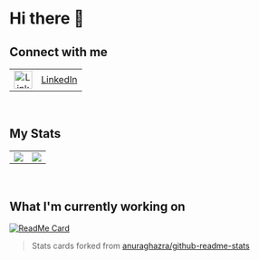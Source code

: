# Hi there 👋

## Connect with me
<table border="0px" cellspacing="0">
  <tr>
     <td align="center">
       <img src="https://cdn.jsdelivr.net/npm/simple-icons@v3/icons/linkedin.svg" alt="LinkedIn" width="32" height="32">
    </td>
    <td><a href="https://www.linkedin.com/in/louismanabat/">LinkedIn</a></td>
  </tr>
</table>
      
<br>

<table>
  <tr>
    <h2> My Stats </h2>
    <td>
      <img src="https://github-readme-stats.louis-manabat.vercel.app/api?username=louis-manabat&hide_title=true&theme=dark&show_icons=true&include_all_commits=true&count_private=true&hide=stars,issues">
    </td>
    <td>
      <img src="https://github-readme-stats.louis-manabat.vercel.app/api/top-langs/?username=louis-manabat&theme=dark&show_icons=true&include_all_commits=true&count_private=true">
    </td>
  <tr>
<table>

<br>

## What I'm currently working on
[![ReadMe Card](https://github-readme-stats.vercel.app/api/pin/?username=louis-manabat&repo=MaaBank-V3&theme=dark&show_owner=true)](https://github.com/louis-manabat/MaaBank-V3)

> Stats cards forked from [anuraghazra/github-readme-stats](https://github.com/anuraghazra/github-readme-stats "github-readme-stats")



<!--
**louis-manabat/louis-manabat** is a ✨ _special_ ✨ repository because its `README.md` (this file) appears on your GitHub profile.

Here are some ideas to get you started:

- 🔭 I’m currently working on ...
- 🌱 I’m currently learning ...
- 👯 I’m looking to collaborate on ...
- 🤔 I’m looking for help with ...
- 💬 Ask me about ...
- 📫 How to reach me: ...
- 😄 Pronouns: ...
- ⚡ Fun fact: ...
-->
